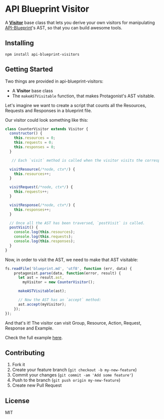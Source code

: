 # API Blueprint Visitor
A **[Visitor](https://en.wikipedia.org/wiki/Visitor_pattern)** base class that lets you derive your own visitors for manipulating
[API-Blueprint](https://github.com/apiaryio/api-blueprint)'s AST, so that you can build awesome tools.

## Installing
`npm install api-blueprint-visitors`

## Getting Started
Two things are provided in api-blueprint-visitors:

* A **Visitor** base class
* The `makeASTVisitable` function, that makes Protagonist's AST visitable.

Let's imagine we want to create a script that counts all the Resources, Requests
and Responses in a blueprint file.

Our visitor could look something like this:

```js
class CounterVisitor extends Visitor {
  constructor() {
    this.resources = 0;
    this.requests = 0;
    this.responses = 0;
  }

   // Each `visit` method is called when the visitor visits the corresponding node.

  visitResource(/*node, ctx*/) {
    this.resources++;
  }

  visitRequest(/*node, ctx*/) {
    this.requests++;
  }

  visitResponse(/*node, ctx*/) {
    this.responses++;
  }

  // Once all the AST has been traversed, `postVisit` is called.
  postVisit() {
    console.log(this.resources);
    console.log(this.requests);
    console.log(this.responses);
  }
}
```

Now, in order to visit the AST, we need to make that AST visitable:

```js
fs.readFile('blueprint.md', 'utf8', function (err, data) {
    protagonist.parse(data, function(error, result) {
      let ast = result.ast,
        myVisitor = new CounterVisitor();

      makeASTVisitable(ast);

      // Now the AST has an `accept` method:
      ast.accept(myVisitor);
    });
});
```

And that's it! The visitor can visit Group, Resource, Action, Request, Response
and Example.

Check the full example [here](examples/CounterVisitor.js).

## Contributing
1. Fork it
2. Create your feature branch (`git checkout -b my-new-feature`)
3. Commit your changes (`git commit -am 'Add some feature'`)
4. Push to the branch (`git push origin my-new-feature`)
5. Create new Pull Request

## License
MIT
